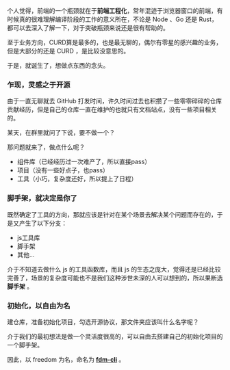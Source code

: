 个人觉得，前端的一个瓶颈就在于**前端工程化**，常年混迹于浏览器窗口的前端，有时候真的很难理解编译阶段的工作的意义所在，不论是 Node 、Go 还是 Rust，都可以去深入了解一下，对于突破瓶颈来说还是很有帮助的。

至于业务方向，CURD算是最多的，也是最无聊的，偶尔有零星的感兴趣的业务，但是大部分的还是 CURD ，是比较没意思的。

于是，就诞生了，想做点东西的念头。

### 乍现，灵感之于开源

由于一直无聊就去 GitHub 打发时间，许久时间过去也积攒了一些零零碎碎的仓库贡献经历，但是自己的仓库一直在维护的也就只有文档站点，没有一些项目相关的。

某天，在群里就问了下说，要不做一个？

那问题就来了，做点什么呢？

- 组件库（已经经历过一次难产了，所以直接pass）
- 项目（没有一些好点子，也pass）
- 工具（小巧，复杂度还好，所以提上了日程）

### 脚手架，就决定是你了

既然确定了工具的方向，那就应该是针对在某个场景去解决某个问题而存在的，于是又产生了以下分支：

- js工具库
- 脚手架
- 其他...

介于不知道去做什么 js 的工具函数库，而且 js 的生态之庞大，觉得还是已经比较完善了，场景的复杂度可能也不是我们这种涉世未深的人可以想到的，所以果断选 **脚手架** 。

### 初始化，以自由为名

建仓库，准备初始化项目，勾选开源协议，那文件夹应该叫什么名字呢？

介于我们的最初想法是做一个灵活度很高的，可以自由去搭建自己的初始化项目的一个脚手架。

因此，以 freedom 为名，命名为 **[fdm-cli](https://github.com/wangenze267/fdm-cli)** 。



